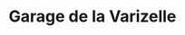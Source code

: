 ---
title: "Garage de la Varizelle"
url: /saint-chamond/garage-de-la-varizelle/
shop: réparation de voitures
---